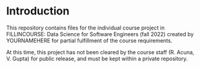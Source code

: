 ﻿# Introduction
This repository contains files for the individual course project in FILLINCOURSE: Data Science for Software Engineers (fall 2022) created by YOURNAMEHERE for partial fulfillment of the course requirements.

At this time, this project has not been cleared by the course staff (R. Acuna, V. Gupta) for public release, and must be kept within a private repository.
